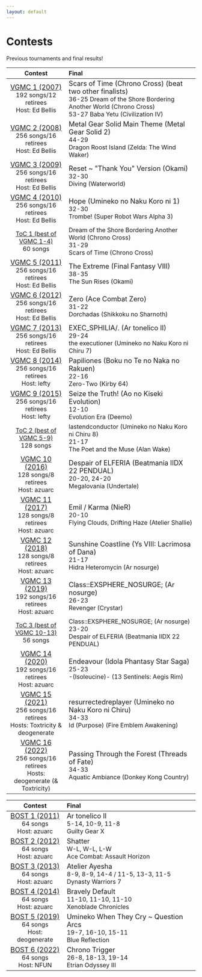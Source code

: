 ```yaml
---
layout: default
---
```


# Contests

Previous tournaments and final results!

 Contest | Final
:-------:|:-----
<span style="font-size:large;">[VGMC 1 (2007)](https://www.bracketmaker.com/tlist.cfm?tid=229929)</span><br>192 songs/12 retirees<br>Host: Ed Bellis | <span style="font-size:large;">Scars of Time (Chrono Cross) (beat two other finalists)</span><br>36-25 Dream of the Shore Bordering Another World (Chrono Cross)<br>53-27 Baba Yetu (Civilization IV)
<span style="font-size:large;">[VGMC 2 (2008)](https://www.bracketmaker.com/tlist.cfm?tid=276389)</span><br>256 songs/16 retirees<br>Host: Ed Bellis | <span style="font-size:large;">Metal Gear Solid Main Theme (Metal Gear Solid 2)</span><br>44-29<br>Dragon Roost Island (Zelda: The Wind Waker)
<span style="font-size:large;">[VGMC 3 (2009)](https://www.bracketmaker.com/tlist.cfm?tid=327002)</span><br>256 songs/16 retirees<br>Host: Ed Bellis | <span style="font-size:large;">Reset ~ "Thank You" Version (Okami)</span><br>32-30<br>Diving (Waterworld)
<span style="font-size:large;">[VGMC 4 (2010)](https://www.bracketmaker.com/tlist.cfm?tid=364957)</span><br>256 songs/16 retirees<br>Host: Ed Bellis | <span style="font-size:large;">Hope (Umineko no Naku Koro ni 1)</span><br>32-30<br>Trombe! (Super Robot Wars Alpha 3)
[ToC 1 (best of VGMC 1-4)](https://www.bracketmaker.com/tmenu.cfm?tid=379471)<br>60 songs | Dream of the Shore Bordering Another World (Chrono Cross)<br>31-29<br>Scars of Time (Chrono Cross)
<span style="font-size:large;">[VGMC 5 (2011)](https://www.bracketmaker.com/tlist.cfm?tid=397610)</span><br>256 songs/16 retirees<br>Host: Ed Bellis | <span style="font-size:large;">The Extreme (Final Fantasy VIII)</span><br>38-35<br>The Sun Rises (Okami)
<span style="font-size:large;">[VGMC 6 (2012)](https://www.bracketmaker.com/tlist.cfm?tid=426428)</span><br>256 songs/16 retirees<br>Host: Ed Bellis | <span style="font-size:large;">Zero (Ace Combat Zero)</span><br>31-22<br>Dorchadas (Shikkoku no Sharnoth)
<span style="font-size:large;">[VGMC 7 (2013)](https://www.bracketmaker.com/tlist.cfm?tid=444450)</span><br>256 songs/16 retirees<br>Host: Ed Bellis | <span style="font-size:large;">EXEC_SPHILIA/. (Ar tonelico II)</span><br>29-24<br>the executioner (Umineko no Naku Koro ni Chiru 7)
<span style="font-size:large;">[VGMC 8 (2014)](https://www.bracketmaker.com/tmenu.cfm?tid=454368)</span><br>256 songs/16 retirees<br>Host: lefty | <span style="font-size:large;">Papiliones (Boku no Te no Naka no Rakuen)</span><br>22-16<br>Zero-Two (Kirby 64)
<span style="font-size:large;">[VGMC 9 (2015)](https://www.bracketmaker.com/tmenu.cfm?tid=459544)</span><br>256 songs/16 retirees<br>Host: lefty | <span style="font-size:large;">Seize the Truth! (Ao no Kiseki Evolution)</span><br>12-10<br>Evolution Era (Deemo)
[ToC 2 (best of VGMC 5-9)](https://www.bracketmaker.com/tmenu.cfm?tid=463073)<br>128 songs | lastendconductor (Umineko no Naku Koro ni Chiru 8)<br>21-17<br>The Poet and the Muse (Alan Wake)
<span style="font-size:large;">[VGMC 10 (2016)](https://www.bracketmaker.com/tmenu.cfm?tid=463073)</span><br>128 songs/8 retirees<br>Host: azuarc | <span style="font-size:large;">Despair of ELFERIA (Beatmania IIDX 22 PENDUAL)</span><br>20-20, 24-20<br>Megalovania (Undertale)
<span style="font-size:large;">[VGMC 11 (2017)](https://www.bracketmaker.com/tlist.cfm?tid=466312)</span><br>128 songs/8 retirees<br>Host: azuarc | <span style="font-size:large;">Emil / Karma (NieR)</span><br>20-10<br>Flying Clouds, Drifting Haze (Atelier Shallie)
<span style="font-size:large;">[VGMC 12 (2018)](https://www.bracketmaker.com/tlist.cfm?tid=469506)</span><br>128 songs/8 retirees<br>Host: azuarc | <span style="font-size:large;">Sunshine Coastline (Ys VIII: Lacrimosa of Dana)</span><br>21-17<br>Hidra Heteromycin (Ar nosurge)
<span style="font-size:large;">[VGMC 13 (2019)](https://www.bracketmaker.com/tlist.cfm?tid=471679)</span><br>192 songs/16 retirees<br>Host: azuarc | <span style="font-size:large;">Class::EXSPHERE_NOSURGE; (Ar nosurge)</span><br>26-23<br>Revenger (Crystar)
[ToC 3 (best of VGMC 10-13)](https://www.bracketmaker.com/tlist.cfm?tid=473292)<br>56 songs | Class::EXSPHERE_NOSURGE; (Ar nosurge)<br>23-20<br>Despair of ELFERIA (Beatmania IIDX 22 PENDUAL)
<span style="font-size:large;">[VGMC 14 (2020)](https://www.bracketmaker.com/tlist.cfm?tid=473292)</span><br>192 songs/16 retirees<br>Host: azuarc | <span style="font-size:large;">Endeavour (Idola Phantasy Star Saga)</span><br>25-23<br>-(Isoleucine)- (13 Sentinels: Aegis Rim)
<span style="font-size:large;">[VGMC 15 (2021)](https://www.bracketmaker.com/tlist.cfm?tid=474630)</span><br>256 songs/16 retirees<br>Hosts: Toxtricity & deogenerate | <span style="font-size:large;">resurrectedreplayer (Umineko no Naku Koro ni Chiru)</span><br>34-33<br>Id (Purpose) (Fire Emblem Awakening)
<span style="font-size:large;">[VGMC 16 (2022)](https://www.bracketmaker.com/tlist.cfm?tid=475935)</span><br>256 songs/16 retirees<br>Hosts: deogenerate (& Toxtricity) | <span style="font-size:large;">Passing Through the Forest (Threads of Fate)</span><br>34-33<br>Aquatic Ambiance (Donkey Kong Country)

 Contest | Final
:-------:|:-----
<span style="font-size:large;">[BOST 1 (2011)](https://www.bracketmaker.com/tlist.cfm?tid=410364)</span><br>64 songs<br>Host: azuarc | <span style="font-size:large;">Ar tonelico II</span><br>5-14, 10-9, 11-8<br>Guilty Gear X
<span style="font-size:large;">[BOST 2 (2012)](https://www.bracketmaker.com/tlist.cfm?tid=434774)</span><br>64 songs<br>Host: azuarc | <span style="font-size:large;">Shatter</span><br>W-L, W-L, L-W<br>Ace Combat: Assault Horizon
<span style="font-size:large;">[BOST 3 (2013)](https://www.bracketmaker.com/tlist.cfm?tid=448664)</span><br>64 songs<br>Host: azuarc | <span style="font-size:large;">Atelier Ayesha</span><br>8-9, 8-9, 14-4 / 11-5, 13-3, 11-5<br>Dynasty Warriors 7
<span style="font-size:large;">[BOST 4 (2014)](https://www.bracketmaker.com/tlist.cfm?tid=457070)</span><br>64 songs<br>Host: azuarc | <span style="font-size:large;">Bravely Default</span><br>11-10, 11-10, 11-10<br>Xenoblade Chronicles
<span style="font-size:large;">[BOST 5 (2019)](https://docs.google.com/spreadsheets/d/1sD964sXfa3trbXrr14mFKeEIA14cGM2RtHmW9TqGBmw/edit#gid=1381863297)</span><br>64 songs<br>Host: deogenerate | <span style="font-size:large;">Umineko When They Cry ~ Question Arcs</span><br>19-7, 16-10, 15-11<br>Blue Reflection
<span style="font-size:large;">[BOST 6 (2022)](https://docs.google.com/spreadsheets/d/1dzksb-FzWnDGAZKUYQ6qJNkBJkp88TRVk9TmnPthy00/edit#gid=1381863297)</span><br>64 songs<br>Host: NFUN | <span style="font-size:large;">Chrono Trigger</span><br>26-8, 18-13, 19-14<br>Etrian Odyssey III
